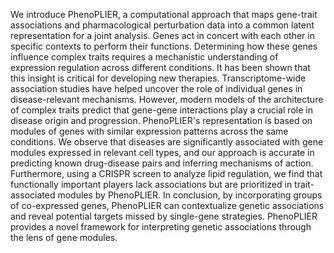 We introduce PhenoPLIER, a computational approach that maps gene-trait associations and pharmacological perturbation data into a common latent representation for a joint analysis. Genes act in concert with each other in specific contexts to perform their functions. Determining how these genes influence complex traits requires a mechanistic understanding of expression regulation across different conditions. It has been shown that this insight is critical for developing new therapies. Transcriptome-wide association studies have helped uncover the role of individual genes in disease-relevant mechanisms. However, modern models of the architecture of complex traits predict that gene-gene interactions play a crucial role in disease origin and progression. PhenoPLIER's representation is based on modules of genes with similar expression patterns across the same conditions. We observe that diseases are significantly associated with gene modules expressed in relevant cell types, and our approach is accurate in predicting known drug-disease pairs and inferring mechanisms of action. Furthermore, using a CRISPR screen to analyze lipid regulation, we find that functionally important players lack associations but are prioritized in trait-associated modules by PhenoPLIER. In conclusion, by incorporating groups of co-expressed genes, PhenoPLIER can contextualize genetic associations and reveal potential targets missed by single-gene strategies. PhenoPLIER provides a novel framework for interpreting genetic associations through the lens of gene modules.
